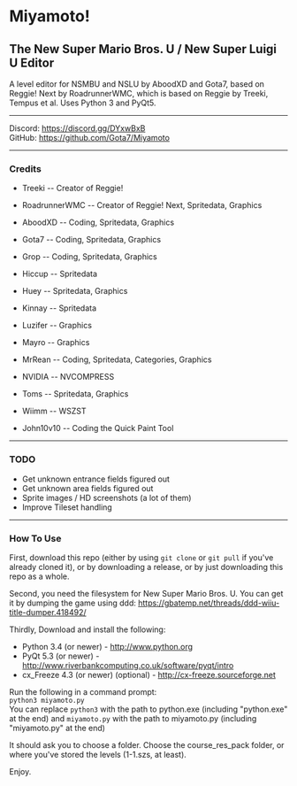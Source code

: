 # Miyamoto!
## The New Super Mario Bros. U / New Super Luigi U Editor
A level editor for NSMBU and NSLU by AboodXD and Gota7, based on Reggie! Next by RoadrunnerWMC, which is based on Reggie by Treeki, Tempus et al. Uses Python 3 and PyQt5.

----------------------------------------------------------------

Discord: https://discord.gg/DYxwBxB  
GitHub: https://github.com/Gota7/Miyamoto  

----------------------------------------------------------------

### Credits
* Treeki -- Creator of Reggie!
* RoadrunnerWMC -- Creator of Reggie! Next, Spritedata, Graphics
  
* AboodXD -- Coding, Spritedata, Graphics
* Gota7 -- Coding, Spritedata, Graphics
* Grop -- Coding, Spritedata, Graphics
* Hiccup -- Spritedata
* Huey -- Spritedata, Graphics
* Kinnay -- Spritedata
* Luzifer -- Graphics
* Mayro -- Graphics
* MrRean -- Coding, Spritedata, Categories, Graphics
* NVIDIA -- NVCOMPRESS
* Toms -- Spritedata, Graphics
* Wiimm -- WSZST
* John10v10 -- Coding the Quick Paint Tool

----------------------------------------------------------------

### TODO
- Get unknown entrance fields figured out
- Get unknown area fields figured out
- Sprite images / HD screenshots (a lot of them)
- Improve Tileset handling

----------------------------------------------------------------

### How To Use
First, download this repo (either by using ```git clone``` or ```git pull``` if you've already cloned it), or by downloading a release, or by just downloading this repo as a whole.

Second, you need the filesystem for New Super Mario Bros. U. You can get it by dumping the game using ddd: https://gbatemp.net/threads/ddd-wiiu-title-dumper.418492/

Thirdly, Download and install the following:
 * Python 3.4 (or newer) - http://www.python.org
 * PyQt 5.3 (or newer) - http://www.riverbankcomputing.co.uk/software/pyqt/intro
 * cx_Freeze 4.3 (or newer) (optional) - http://cx-freeze.sourceforge.net  

Run the following in a command prompt:  
`python3 miyamoto.py`  
You can replace `python3` with the path to python.exe (including "python.exe" at the end) and `miyamoto.py` with the path to miyamoto.py (including "miyamoto.py" at the end)  
  
It should ask you to choose a folder. Choose the course_res_pack folder, or where you've stored the levels (1-1.szs, at least).

Enjoy.
